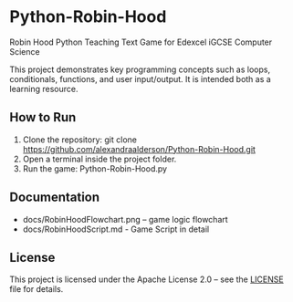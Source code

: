 # Python-Robin-Hood
Robin Hood Python Teaching Text Game for Edexcel iGCSE Computer Science

This project demonstrates key programming concepts such as loops, conditionals,
functions, and user input/output. It is intended both as a learning resource.

## How to Run
1. Clone the repository:
   git clone https://github.com/alexandraalderson/Python-Robin-Hood.git
2. Open a terminal inside the project folder.
3. Run the game:
   Python-Robin-Hood.py

## Documentation
- docs/RobinHoodFlowchart.png – game logic flowchart
- docs/RobinHoodScript.md - Game Script in detail

## License
This project is licensed under the Apache License 2.0 – see the [LICENSE](LICENSE) file for details.
